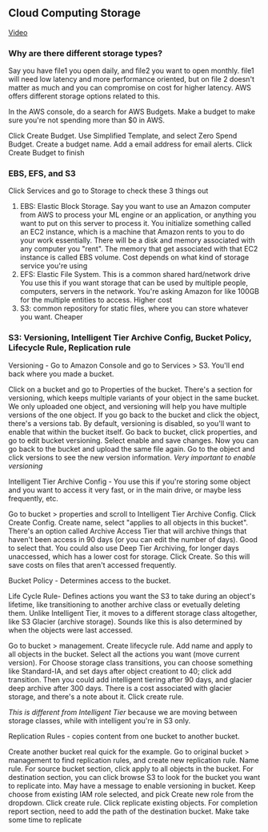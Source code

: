 ## Cloud Computing Storage

[Video](https://www.youtube.com/watch?v=4Qd2pThNTtY&list=PLmPJQXJiMoUWFW2JxRSAfhcsQ0Cr9qbv-&index=2) 

### Why are there different storage types?

Say you have file1 you open daily, and file2 you want to open monthly. file1 will need low latency and more performance oriented, but on file 2 doesn't matter as much and you can compromise on cost for higher latency. AWS offers different storage options related to this. 

In the AWS console, do a search for AWS Budgets. Make a budget to make sure you're not spending more than $0 in AWS. 

Click Create Budget. Use Simplified Template, and select Zero Spend Budget. Create a budget name. Add a email address for email alerts. Click Create Budget to finish  

### EBS, EFS, and S3

Click Services and go to Storage to check these 3 things out

1. EBS: Elastic Block Storage. Say you want to use an Amazon computer from AWS to process your ML engine or an application, or anything you want to put on this server to process it. You initialize something called an EC2 instance, which is a machine that Amazon rents to you to do your work essentially. There will be a disk and memory associated with any computer you "rent". The memory that get associated with that EC2 instance is called EBS volume. Cost depends on what kind of storage service you're using
2. EFS: Elastic File System. This is a common shared hard/network drive You use this if you want storage that can be used by multiple people, computers, servers in the network. You're asking Amazon for like 100GB for the multiple entities to access. Higher cost
3. S3: common repository for static files, where you can store whatever you want. Cheaper

### S3: Versioning, Intelligent Tier Archive Config, Bucket Policy, Lifecycle Rule, Replication rule


Versioning - 
Go to Amazon Console and go to Services > S3. You'll end back where you made a bucket.

Click on a bucket and go to Properties of the bucket. There's a section for versioning, which keeps multiple variants of your object in the same bucket. We only uploaded one object, and versioning will help you have multiple versions of the one object. If you go back to the bucket and click the object, there's a versions tab. By default, versioning is disabled, so you'll want to enable that within the bucket itself. Go back to bucket, click properties, and go to edit bucket versioning. Select enable and save changes. Now you can go back to the bucket and upload the same file again. Go to the object and click versions to see the new version information. *Very important to enable versioning*

Intelligent Tier Archive Config - 
You use this if you're storing some object and you want to access it very fast, or in the main drive, or maybe less frequently, etc. 

Go to bucket > properties and scroll to Intelligent Tier Archive Config. Click Create Config. Create name, select "applies to all objects in this bucket". There's an option called Archive Access Tier that will archive things that haven't been access in 90 days (or you can edit the number of days). Good to select that. You could also use Deep Tier Archiving, for longer days unaccessed, which has a lower cost for storage. Click Create. So this will save costs on files that aren't accessed frequently. 

Bucket Policy -
Determines access to the bucket. 

Life Cycle Rule-
Defines actions you want the S3 to take during an object's lifetime, like transitioning to another archive class or evetually deleting them. Unlike Intelligent Tier, it moves to a different storage class altogether, like S3 Glacier (archive storage). Sounds like this is also determined by when the objects were last accessed. 

Go to bucket > management. Create lifecycle rule. Add name and apply to all objects in the bucket. Select all the actions you want (move current version). For Choose storage class transitions, you can choose something like Standard-IA, and set days after object creationt to 40; click add transition. Then you could add intelligent tiering after 90 days, and glacier deep archive after 300 days. There is a cost associated with glacier storage, and there's a note about it. Click create rule.

*This is different from Intelligent Tier* because we are moving between storage classes, while with intelligent you're in S3 only.  

Replication Rules - 
copies content from one bucket to another bucket. 

Create another bucket real quick for the example. Go to original bucket > management to find replication rules, and create new replication rule. Name rule. For source bucket section, click apply to all objects in the bucket. For destination section, you can click browse S3 to look for the bucket you want to replicate into. May have a message to enable versioning in bucket. Keep choose from existing IAM role selected, and pick Create new role from the dropdown. Click create rule. Click replicate existing objects. For completion report section, need to add the path of the destination bucket. Make take some time to replicate
